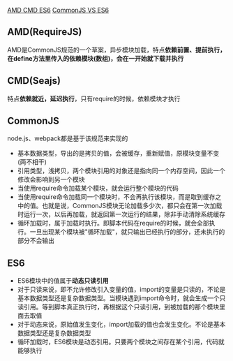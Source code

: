 [AMD CMD ES6](https://juejin.im/post/6844903983987834888)
[CommonJS VS ES6](https://www.cnblogs.com/unclekeith/archive/2017/10/17/7679503.html)
## AMD(RequireJS)
AMD是CommonJS规范的一个草案，异步模块加载，特点**依赖前置、提前执行，在define方法里传入的依赖模块(数组)，会在一开始就下载并执行**
## CMD(Seajs)
特点**依赖就近，延迟执行**，只有require的时候，依赖模块才执行
## CommonJS
node.js、webpack都是基于该规范来实现的
* 基本数据类型，导出的是拷贝的值，会被缓存，重新赋值，原模块变量不变(两不相干)
* 引用类型，浅拷贝，两个模块引用的对象还是指向同一个内存空间，因此一个修改会影响到另一个模块
* 当使用require命令加载某个模块，就会运行整个模块的代码
* 当使用require命令加载同一个模块时，不会再执行该模块，而是取到缓存之中的值。也就是说，CommonJS模块无论加载多少次，都只会在第一次加载时运行一次，以后再加载，就返回第一次运行的结果，除非手动清除系统缓存
* 循环加载时，属于加载时执行。即脚本代码在require的时候，就会全部执行。一旦出现某个模块被"循环加载"，就只输出已经执行的部分，还未执行的部分不会输出
## ES6
* ES6模块中的值属于**动态只读引用**
* 对于只读来说，即不允许修改引入变量的值，import的变量是只读的，不论是基本数据类型还是复杂数据类型。当模块遇到import命令时，就会生成一个只读引用。等到脚本真正执行时，再根据这个只读引用，到被加载的那个模块里面去取值
* 对于动态来说，原始值发生变化，import加载的值也会发生变化。不论是基本数据类型还是复杂数据类型
* 循环加载时，ES6模块是动态引用。只要两个模块之间存在某个引用，代码就能够执行
